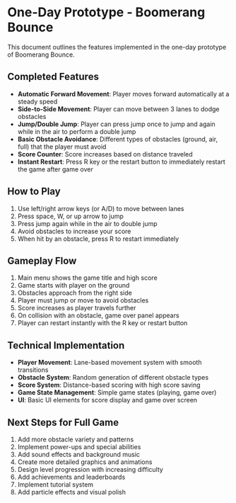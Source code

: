 # One-Day Prototype - Boomerang Bounce

This document outlines the features implemented in the one-day prototype of Boomerang Bounce.

## Completed Features

- **Automatic Forward Movement**: Player moves forward automatically at a steady speed
- **Side-to-Side Movement**: Player can move between 3 lanes to dodge obstacles
- **Jump/Double Jump**: Player can press jump once to jump and again while in the air to perform a double jump
- **Basic Obstacle Avoidance**: Different types of obstacles (ground, air, full) that the player must avoid
- **Score Counter**: Score increases based on distance traveled
- **Instant Restart**: Press R key or the restart button to immediately restart the game after game over

## How to Play

1. Use left/right arrow keys (or A/D) to move between lanes
2. Press space, W, or up arrow to jump
3. Press jump again while in the air to double jump
4. Avoid obstacles to increase your score
5. When hit by an obstacle, press R to restart immediately

## Gameplay Flow

1. Main menu shows the game title and high score
2. Game starts with player on the ground
3. Obstacles approach from the right side
4. Player must jump or move to avoid obstacles
5. Score increases as player travels further
6. On collision with an obstacle, game over panel appears
7. Player can restart instantly with the R key or restart button

## Technical Implementation

- **Player Movement**: Lane-based movement system with smooth transitions
- **Obstacle System**: Random generation of different obstacle types
- **Score System**: Distance-based scoring with high score saving
- **Game State Management**: Simple game states (playing, game over)
- **UI**: Basic UI elements for score display and game over screen

## Next Steps for Full Game

1. Add more obstacle variety and patterns
2. Implement power-ups and special abilities
3. Add sound effects and background music
4. Create more detailed graphics and animations
5. Design level progression with increasing difficulty
6. Add achievements and leaderboards
7. Implement tutorial system
8. Add particle effects and visual polish
